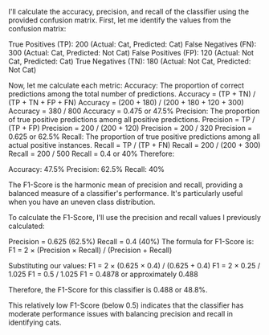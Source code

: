 I'll calculate the accuracy, precision, and recall of the classifier using the provided confusion matrix.
First, let me identify the values from the confusion matrix:

True Positives (TP): 200 (Actual: Cat, Predicted: Cat)
False Negatives (FN): 300 (Actual: Cat, Predicted: Not Cat)
False Positives (FP): 120 (Actual: Not Cat, Predicted: Cat)
True Negatives (TN): 180 (Actual: Not Cat, Predicted: Not Cat)

Now, let me calculate each metric:
Accuracy: The proportion of correct predictions among the total number of predictions.
Accuracy = (TP + TN) / (TP + TN + FP + FN)
Accuracy = (200 + 180) / (200 + 180 + 120 + 300)
Accuracy = 380 / 800
Accuracy = 0.475 or 47.5%
Precision: The proportion of true positive predictions among all positive predictions.
Precision = TP / (TP + FP)
Precision = 200 / (200 + 120)
Precision = 200 / 320
Precision = 0.625 or 62.5%
Recall: The proportion of true positive predictions among all actual positive instances.
Recall = TP / (TP + FN)
Recall = 200 / (200 + 300)
Recall = 200 / 500
Recall = 0.4 or 40%
Therefore:

Accuracy: 47.5%
Precision: 62.5%
Recall: 40%


The F1-Score is the harmonic mean of precision and recall, providing a balanced measure of a classifier's performance. It's particularly useful when you have an uneven class distribution.

To calculate the F1-Score, I'll use the precision and recall values I previously calculated:

Precision = 0.625 (62.5%)
Recall = 0.4 (40%)
The formula for F1-Score is:
F1 = 2 × (Precision × Recall) / (Precision + Recall)

Substituting our values:
F1 = 2 × (0.625 × 0.4) / (0.625 + 0.4)
F1 = 2 × 0.25 / 1.025
F1 = 0.5 / 1.025
F1 = 0.4878 or approximately 0.488

Therefore, the F1-Score for this classifier is 0.488 or 48.8%.

This relatively low F1-Score (below 0.5) indicates that the classifier has moderate performance issues with balancing precision and recall in identifying cats.

